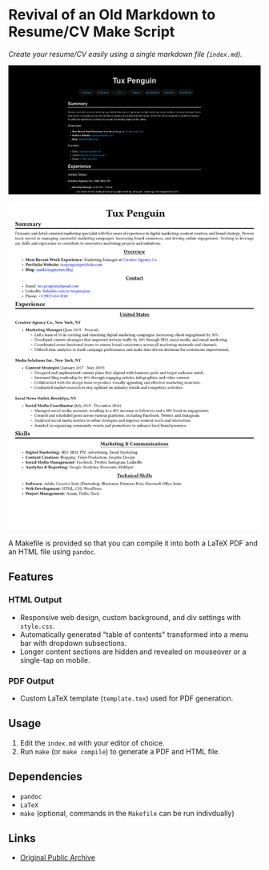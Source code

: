 # Revival of an Old Markdown to Resume/CV Make Script

*Create your resume/CV easily using a single markdown file (`index.md`).*

![Image of HTML Output](img/README_examples/html.png)

![Image of PDF Output](img/README_examples/pdf.png)

A Makefile is provided so that you can compile it into both a LaTeX PDF and an HTML file using `pandoc`.

## Features

### HTML Output
- Responsive web design, custom background, and div settings with `style.css`.
- Automatically generated "table of contents" transformed into a menu bar with dropdown subsections.
- Longer content sections are hidden and revealed on mouseover or a single-tap on mobile.

### PDF Output
- Custom LaTeX template (`template.tex`) used for PDF generation.

## Usage
1. Edit the `index.md` with your editor of choice.
2. Run `make` (or `make compile`) to generate a PDF and HTML file.

## Dependencies
- `pandoc`
- `LaTeX`
- `make` (optional, commands in the `Makefile` can be run indivdually)

## Links
- [Original Public Archive](https://github.com/LukeSmithxyz/md-website-cv)
